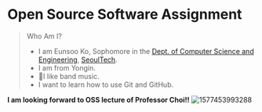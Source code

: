 Open Source Software Assignment
===============================

> Who Am I?
>* I am Eunsoo Ko, Sophomore in the [Dept. of Computer Science and Engineering](https://computer.seoultech.ac.kr/), [SeoulTech](https://seoultech.ac.kr/).
>* I am from Yongin.
>* 🎸I like band music.
>* I want to learn how to use Git and GitHub.

**I am looking forward to OSS lecture of Professor Choi!!**
![1577453993288](https://user-images.githubusercontent.com/113167709/189302847-91df0e2b-ca79-4456-acb8-67fddf7f89ba.JPG)
